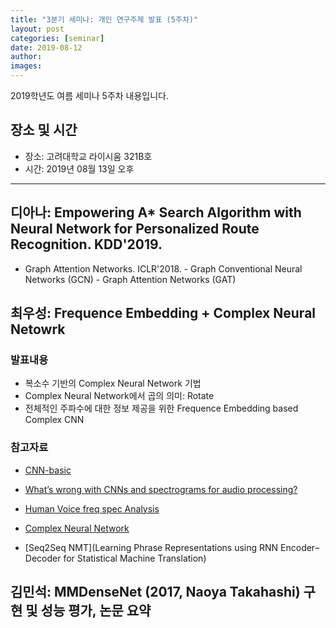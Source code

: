 ```yaml
---
title: "3분기 세미나: 개인 연구주제 발표 (5주차)"
layout: post
categories: [seminar]
date: 2019-08-12
author:
images:
---
```


2019학년도 여름 세미나 5주차 내용입니다.

## 장소 및 시간

- 장소: 고려대학교 라이시움 321B호
- 시간: 2019년 08월 13일 오후

---

## 디아나: Empowering A\* Search Algorithm with Neural Network for Personalized Route Recognition. KDD'2019.

- Graph Attention Networks. ICLR'2018. - Graph Conventional Neural Networks (GCN) - Graph Attention Networks (GAT)

## 최우성: Frequence Embedding + Complex Neural Netowrk

### 발표내용

- 복소수 기반의 Complex Neural Network 기법
- Complex Neural Network에서 곱의 의미: Rotate
- 전체적인 주파수에 대한 정보 제공을 위한 Frequence Embedding based Complex CNN

### 참고자료

- [CNN-basic](https://towardsdatascience.com/intuitively-understanding-convolutions-for-deep-learning-1f6f42faee1)

- [What’s wrong with CNNs and spectrograms for audio processing?](https://towardsdatascience.com/whats-wrong-with-spectrograms-and-cnns-for-audio-processing-311377d7ccd)

- [Human Voice freq spec Analysis](https://www.youtube.com/watch?v=MPVcB6j7CkE)

- [Complex Neural Network](https://arxiv.org/abs/1705.09792)

- [Seq2Seq NMT](Learning Phrase Representations using RNN Encoder–Decoder for Statistical Machine Translation)

## 김민석: MMDenseNet (2017, Naoya Takahashi) 구현 및 성능 평가, 논문 요약
